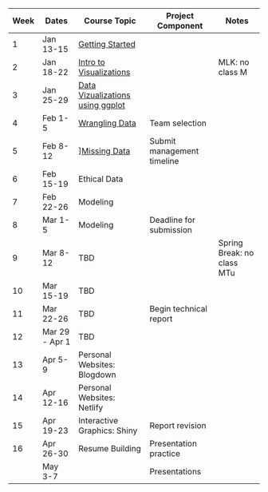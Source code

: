 | Week |Dates | Course Topic | Project Component | Notes |
|------|-----|------|------|------|
|1| Jan 13-15| [Getting Started](/getting-started/) | | |
|2| Jan 18-22 | [Intro to Visualizations](/data-viz-intro/) | | MLK: no class M |
|3| Jan 25-29 | [Data Vizualizations using ggplot](/data-viz-ggplot/)| | |
|4| Feb 1-5 | [Wrangling Data](/data-wrangle/) | Team selection |  |
|5| Feb 8-12 | ][Missing Data](/missing-data/) | Submit management timeline |  |
|6| Feb 15-19 | Ethical Data |  | |
|7| Feb 22-26 | Modeling | ||
|8| Mar 1-5 | Modeling | Deadline for submission | |
|9| Mar 8-12 | TBD| | Spring Break: no class MTu |
|10| Mar 15-19 | TBD | ||
|11| Mar 22-26 | TBD | Begin technical report ||
|12| Mar 29 - Apr 1 | TBD |  ||
|13| Apr 5-9 | Personal Websites: Blogdown |  ||
|14| Apr 12-16 | Personal Websites: Netlify | ||
|15| Apr 19-23 | Interactive Graphics: Shiny | Report revision ||
|16| Apr 26-30 | Resume Building | Presentation practice ||
| | May 3-7 |  | Presentations | | 